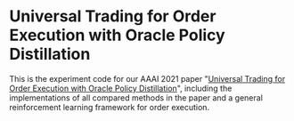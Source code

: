 # Universal Trading for Order Execution with Oracle Policy Distillation
This is the experiment code for our AAAI 2021 paper "[Universal Trading for Order Execution with Oracle Policy Distillation](https://seqml.github.io/opd/paper.pdf)", including the implementations of all compared methods in the paper and a general reinforcement learning framework for order execution. 